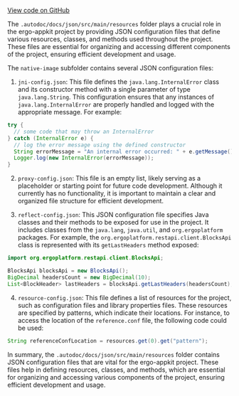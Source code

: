 [View code on GitHub](https://github.com/ergoplatform/ergo-appkit/.autodoc/docs/json/src/main)

The `.autodoc/docs/json/src/main/resources` folder plays a crucial role in the ergo-appkit project by providing JSON configuration files that define various resources, classes, and methods used throughout the project. These files are essential for organizing and accessing different components of the project, ensuring efficient development and usage.

The `native-image` subfolder contains several JSON configuration files:

1. `jni-config.json`: This file defines the `java.lang.InternalError` class and its constructor method with a single parameter of type `java.lang.String`. This configuration ensures that any instances of `java.lang.InternalError` are properly handled and logged with the appropriate message. For example:

```java
try {
  // some code that may throw an InternalError
} catch (InternalError e) {
  // log the error message using the defined constructor
  String errorMessage = "An internal error occurred: " + e.getMessage();
  Logger.log(new InternalError(errorMessage));
}
```

2. `proxy-config.json`: This file is an empty list, likely serving as a placeholder or starting point for future code development. Although it currently has no functionality, it is important to maintain a clear and organized file structure for efficient development.

3. `reflect-config.json`: This JSON configuration file specifies Java classes and their methods to be exposed for use in the project. It includes classes from the `java.lang`, `java.util`, and `org.ergoplatform` packages. For example, the `org.ergoplatform.restapi.client.BlocksApi` class is represented with its `getLastHeaders` method exposed:

```java
import org.ergoplatform.restapi.client.BlocksApi;

BlocksApi blocksApi = new BlocksApi();
BigDecimal headersCount = new BigDecimal(10);
List<BlockHeader> lastHeaders = blocksApi.getLastHeaders(headersCount);
```

4. `resource-config.json`: This file defines a list of resources for the project, such as configuration files and library properties files. These resources are specified by patterns, which indicate their locations. For instance, to access the location of the `reference.conf` file, the following code could be used:

```java
String referenceConfLocation = resources.get(0).get("pattern");
```

In summary, the `.autodoc/docs/json/src/main/resources` folder contains JSON configuration files that are vital for the ergo-appkit project. These files help in defining resources, classes, and methods, which are essential for organizing and accessing various components of the project, ensuring efficient development and usage.
